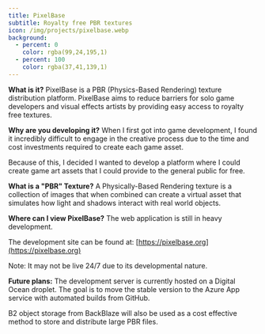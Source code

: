 ```yaml
---
title: PixelBase
subtitle: Royalty free PBR textures
icon: /img/projects/pixelbase.webp
background:
  - percent: 0
    color: rgba(99,24,195,1) 
  - percent: 100
    color: rgba(37,41,139,1)
---
```

**What is it?**
PixelBase is a PBR (Physics-Based Rendering) texture distribution platform.
PixelBase aims to reduce barriers for solo game developers and visual effects artists by providing easy access to royalty free textures.

**Why are you developing it?**
When I first got into game development, I found it incredibly difficult to engage in the creative process due to the time and cost investments required to create each game asset.

Because of this, I decided I wanted to develop a platform where I could create game art assets that I could provide to the general public for free.

**What is a "PBR" Texture?**
A Physically-Based Rendering texture is a collection of images that when combined can create a virtual asset that simulates how light and shadows interact with real world objects.

**Where can I view PixelBase?**
The web application is still in heavy development.

The development site can be found at: [https://pixelbase.org](https://pixelbase.org)

Note: It may not be live 24/7 due to its developmental nature.

**Future plans:**
The development server is currently hosted on a Digital Ocean droplet. The goal is to move the stable version to the Azure App service with automated builds from GitHub.

B2 object storage from BackBlaze will also be used as a cost effective method to store and distribute large PBR files.